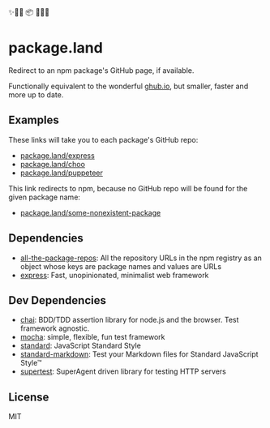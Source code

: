 ✨🍃🌳 📦 🌳🍃✨

# package.land

Redirect to an npm package's GitHub page, if available.

Functionally equivalent to the wonderful [ghub.io](http://ghub.io), 
but smaller, faster and more up to date.

## Examples

These links will take you to each package's GitHub repo:

- [package.land/express](https://package.land/express)
- [package.land/choo](https://package.land/choo)
- [package.land/puppeteer](https://package.land/puppeteer)

This link redirects to npm, because no GitHub repo will be found for the given package name:

- [package.land/some-nonexistent-package](https://package.land/some-nonexistent-package)

## Dependencies

- [all-the-package-repos](https://github.com/nice-registry/all-the-package-repos): All the repository URLs in the npm registry as an object whose keys are package names and values are URLs
- [express](https://github.com/expressjs/express): Fast, unopinionated, minimalist web framework

## Dev Dependencies

- [chai](https://github.com/chaijs/chai): BDD/TDD assertion library for node.js and the browser. Test framework agnostic.
- [mocha](https://github.com/mochajs/mocha): simple, flexible, fun test framework
- [standard](https://github.com/standard/standard): JavaScript Standard Style
- [standard-markdown](https://github.com/zeke/standard-markdown): Test your Markdown files for Standard JavaScript Style™
- [supertest](https://github.com/visionmedia/supertest): SuperAgent driven library for testing HTTP servers

## License

MIT
